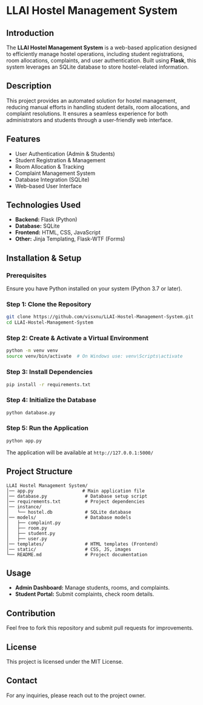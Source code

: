 # LLAI Hostel Management System

## Introduction
The **LLAI Hostel Management System** is a web-based application designed to efficiently manage hostel operations, including student registrations, room allocations, complaints, and user authentication. Built using **Flask**, this system leverages an SQLite database to store hostel-related information.

## Description
This project provides an automated solution for hostel management, reducing manual efforts in handling student details, room allocations, and complaint resolutions. It ensures a seamless experience for both administrators and students through a user-friendly web interface.

## Features
- User Authentication (Admin & Students)
- Student Registration & Management
- Room Allocation & Tracking
- Complaint Management System
- Database Integration (SQLite)
- Web-based User Interface

## Technologies Used
- **Backend:** Flask (Python)
- **Database:** SQLite
- **Frontend:** HTML, CSS, JavaScript
- **Other:** Jinja Templating, Flask-WTF (Forms)

## Installation & Setup
### Prerequisites
Ensure you have Python installed on your system (Python 3.7 or later).

### Step 1: Clone the Repository
```bash
git clone https://github.com/visxnu/LLAI-Hostel-Management-System.git
cd LLAI-Hostel-Management-System
```

### Step 2: Create & Activate a Virtual Environment
```bash
python -m venv venv
source venv/bin/activate  # On Windows use: venv\Scripts\activate
```

### Step 3: Install Dependencies
```bash
pip install -r requirements.txt
```

### Step 4: Initialize the Database
```bash
python database.py
```

### Step 5: Run the Application
```bash
python app.py
```
The application will be available at `http://127.0.0.1:5000/`

## Project Structure
```
LLAI Hostel Management System/
│── app.py                  # Main application file
│── database.py              # Database setup script
│── requirements.txt         # Project dependencies
│── instance/
│   └── hostel.db            # SQLite database
│── models/                  # Database models
│   ├── complaint.py
│   ├── room.py
│   ├── student.py
│   ├── user.py
│── templates/               # HTML templates (Frontend)
│── static/                  # CSS, JS, images
└── README.md                # Project documentation
```

## Usage
- **Admin Dashboard:** Manage students, rooms, and complaints.
- **Student Portal:** Submit complaints, check room details.

## Contribution
Feel free to fork this repository and submit pull requests for improvements.

## License
This project is licensed under the MIT License.

## Contact
For any inquiries, please reach out to the project owner.



